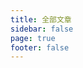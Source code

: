 ```yaml
---
title: 全部文章
sidebar: false
page: true
footer: false
---
```


<script setup>
import StartDocsIndex from './start-docs-index.vue'
</script>

<start-docs-index />
